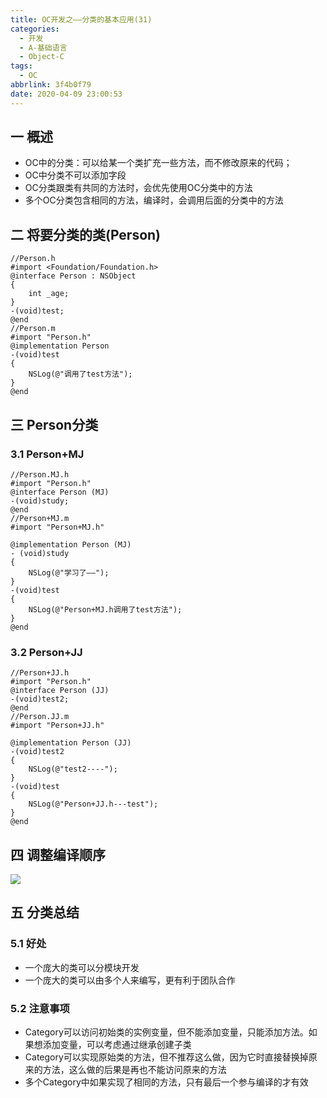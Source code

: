 ```yaml
---
title: OC开发之——分类的基本应用(31)
categories:
  - 开发
  - A-基础语言
  - Object-C
tags:
  - OC
abbrlink: 3f4b0f79
date: 2020-04-09 23:00:53
---
```

## 一 概述

* OC中的分类：可以给某一个类扩充一些方法，而不修改原来的代码；
* OC中分类不可以添加字段
* OC分类跟类有共同的方法时，会优先使用OC分类中的方法
* 多个OC分类包含相同的方法，编译时，会调用后面的分类中的方法

<!--more-->

## 二 将要分类的类(Person)

```
//Person.h
#import <Foundation/Foundation.h>
@interface Person : NSObject
{
    int _age;
}
-(void)test;
@end
//Person.m
#import "Person.h"
@implementation Person
-(void)test
{
    NSLog(@"调用了test方法");
}
@end
```

## 三 Person分类

### 3.1 Person+MJ

```
//Person.MJ.h
#import "Person.h"
@interface Person (MJ)
-(void)study;
@end
//Person+MJ.m
#import "Person+MJ.h"

@implementation Person (MJ)
- (void)study
{
    NSLog(@"学习了——");
}
-(void)test
{
    NSLog(@"Person+MJ.h调用了test方法");
}
@end
```

### 3.2 Person+JJ

```
//Person+JJ.h
#import "Person.h"
@interface Person (JJ)
-(void)test2;
@end
//Person.JJ.m
#import "Person+JJ.h"

@implementation Person (JJ)
-(void)test2
{
    NSLog(@"test2----");
}
-(void)test
{
    NSLog(@"Person+JJ.h---test");
}
@end
```

## 四 调整编译顺序

![][1]

## 五 分类总结

### 5.1 好处

* 一个庞大的类可以分模块开发
* 一个庞大的类可以由多个人来编写，更有利于团队合作

### 5.2 注意事项

* Category可以访问初始类的实例变量，但不能添加变量，只能添加方法。如果想添加变量，可以考虑通过继承创建子类
* Category可以实现原始类的方法，但不推荐这么做，因为它时直接替换掉原来的方法，这么做的后果是再也不能访问原来的方法
* 多个Category中如果实现了相同的方法，只有最后一个参与编译的才有效



[1]:https://cdn.staticaly.com/gh/PGzxc/CDN/master/blog-image/oc-xcode-build-phases-change-position.png